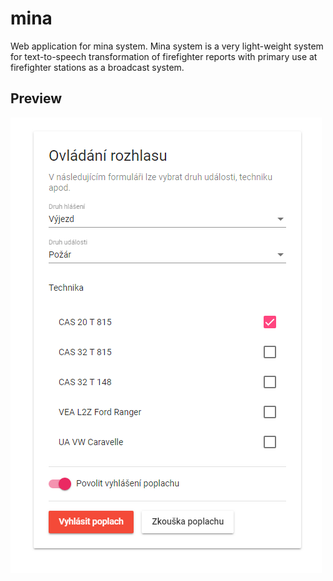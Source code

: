 # mina
Web application for mina system. Mina system is a very light-weight system for text-to-speech transformation of firefighter reports with primary use at firefighter stations as a broadcast system.
## Preview
![preview][preview]

[preview]: https://raw.githubusercontent.com/jmeinlschmidt/mina-app/master/mina-app-1.PNG "Logo Title Text 2"
